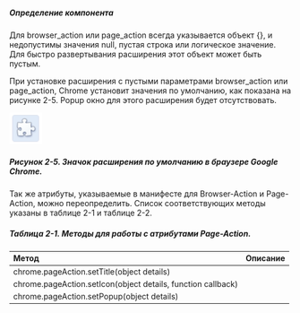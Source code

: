 ##### Определение компонента

Для browser\_action или page\_action всегда указывается объект {}, и недопустимы значения null, пустая строка или логическое значение. Для быстро развертывания расширения этот объект может быть пустым.

При установке расширения с пустыми параметрами browser\_action или page\_action, Chrome установит значения по умолчанию, как показана на рисунке 2-5. Popup окно для этого расширения будет отсутствовать.

![Рисунок 2-5. Значок расширения по умолчанию в браузере Google Chrome](/assets/figure-2-5.png)

##### Рисунок 2-5. _Значок расширения по умолчанию в браузере Google Chrome._

Так же атрибуты, указываемые в манифесте для Browser-Action и Page-Action, можно переопределить. Список соответствующих методы указаны в таблице 2-1 и таблице 2-2.

##### Таблица 2-1. _Методы для работы с атрибутами Page-Action._

| Метод | Описание |
| :--- | :--- |
| chrome.pageAction.setTitle\(object details\) |  |
| chrome.pageAction.setIcon\(object details, function callback\) |  |
| chrome.pageAction.setPopup\(object details\) |  |



